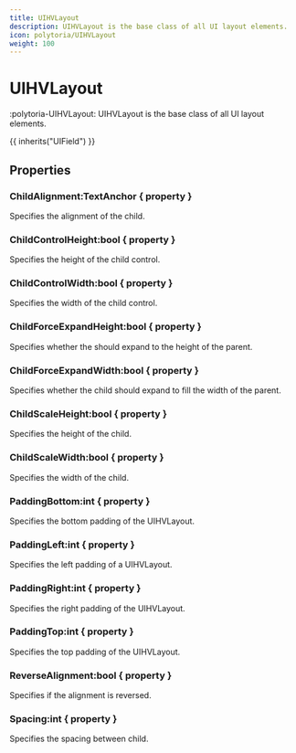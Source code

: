 ```yaml
---
title: UIHVLayout
description: UIHVLayout is the base class of all UI layout elements.
icon: polytoria/UIHVLayout
weight: 100
---
```


# UIHVLayout

:polytoria-UIHVLayout: UIHVLayout is the base class of all UI layout elements.

{{ inherits("UIField") }}

## Properties

### ChildAlignment:TextAnchor { property }
Specifies the alignment of the child.

### ChildControlHeight:bool { property }
Specifies the height of the child control.

### ChildControlWidth:bool { property }
Specifies the width of the child control.

### ChildForceExpandHeight:bool { property }
Specifies whether the should expand to the height of the parent.

### ChildForceExpandWidth:bool { property }
Specifies whether the child should expand to fill the width of the parent.

### ChildScaleHeight:bool { property }
Specifies the height of the child.

### ChildScaleWidth:bool { property }
Specifies the width of the child.

### PaddingBottom:int { property }
Specifies the bottom padding of the UIHVLayout.

### PaddingLeft:int { property }
Specifies the left padding of a UIHVLayout.

### PaddingRight:int { property }
Specifies the right padding of the UIHVLayout.

### PaddingTop:int { property }
Specifies the top padding of the UIHVLayout.

### ReverseAlignment:bool { property }
Specifies if the alignment is reversed.

### Spacing:int { property }
Specifies the spacing between child.

